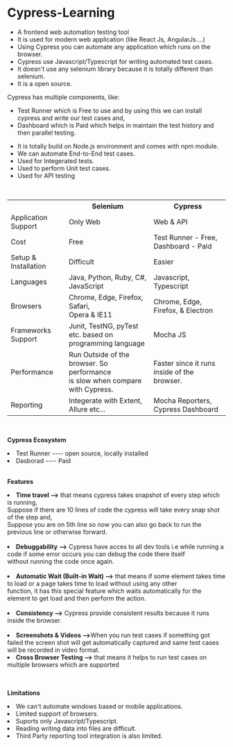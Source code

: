 # Cypress-Learning
<ul>
<li>A frontend web automation testing tool<br></li>
<li>It is used for modern web application (like React Js, AngularJs....)<br></li>
<li>Using Cypress you can automate any application which runs on the browser.<br></li>
<li>Cypress use Javascript/Typescript for writing automated test cases.<br></li>
<li>It doesn't use any selenium library because it is totally different than selenium.<br></li>
<li>It is a open source.<br></li>
</ul>

Cypress has multiple components, like:
<ul>        
  <li>Test Runner which is Free to use and by using this we can install cypress and write our test cases and,<br></li>
  <li>Dashboard which is Paid which helps in maintain the test history and then parallel testing.</li>
</ul> 
<ul>
<li>It is totally build on Node.js environment and comes with npm module.</li> 
<li>We can automate End-to-End test cases.</li>
<li>Used for Integerated tests.</li>
<li>Used to perform Unit test cases.</li>
<li>Used for API testing</li>
</ul>
<br>
<table>
  <tr>
    <th></th>
    <th>Selenium</th>
    <th>Cypress</th>
  </tr>
  <tr>
    <td>Application Support</td>
    <td>Only Web</td>
    <td>Web & API</td>
  </tr>
  <tr>
    <td>Cost</td>
    <td>Free</td>
    <td>Test Runner - Free, Dashboard - Paid</td>
  </tr>
  <tr>
    <td>Setup & Installation</td>
    <td>Difficult</td>
    <td>Easier</td>
  </tr>
  <tr>
    <td>Languages</td>
    <td>Java, Python, Ruby, C#, JavaScript</td>
    <td>Javascript, Typescript</td>
  </tr>
  <tr>
    <td>Browsers</td>
    <td>Chrome, Edge, Firefox, Safari,<br> Opera & IE11</td>
    <td>Chrome, Edge, Firefox, & Electron</td>
  </tr>
  <tr>
    <td>Frameworks Support</td>
    <td>Junit, TestNG, pyTest etc. based on <br> programming language</td>
    <td>Mocha JS</td>
  </tr>
  <tr>
    <td>Performance</td>
    <td>Run Outside of the browser. So performance <br> is slow when compare with Cypress.</td>
    <td>Faster since it runs inside of the browser.</td>
  </tr>
  <tr>
    <td>Reporting</td>
    <td>Integerate with Extent, Allure etc...</td>
    <td>Mocha Reporters, Cypress Dashboard</td>
  </tr>
</table>
<br>

**Cypress Ecosystem**
<li>Test Runner ---- open source, locally installed</li>
<li>Dasborad ---- Paid</li>
<br>

**Features**
<li><b>Time travel --></b> that means cypress takes snapshot of every step which is running, <br>  Suppose if there are 10 lines of code the cypress will take every snap shot of the step and, <br>  Suppose you are on 5th line so now you can also go back to run the previous line or otherwise forward.</li><br>
<li><b>Debuggability --></b> Cypress have acces to all dev tools i.e while running a code if some error occurs you can debug the code there itself <br> without running the code once again.</li><br>
<li><b>Automatic Wait (Built-in Wait) --></b> that means if some element takes time to load or a page takes time to load without using any other <br>  function, it has this special feature which waits automatically for the element to get load and then perform the action.</li><br>
<li><b>Consistency --></b> Cypress provide consistent results because it runs inside the browser.</li><br>
<li><b>Screenshots & Videos --></b>When you run test cases if something got failed the screen shot will get automatically captured and same test  cases will be recorded in video format.</li>
<li><b>Cross Browser Testing --></b> that means it helps to run test cases on multiple browsers which are supported</li><br>
<br>

**Limitations**
<li>We can't automate windows based or mobile applications.</li>
<li>Limited support of browsers.</li>
<li>Suports only Javascript/Typescript.</li>
<li>Reading writing data into files are difficult.</li>
<li>Third Party reporting tool integration is also limited.</li>
